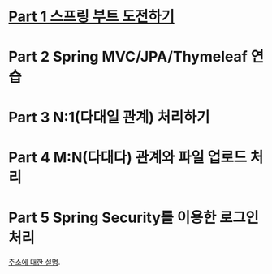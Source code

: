 
# [Part 1 스프링 부트 도전하기](https://github.com/simpleego/SpringBoot/blob/main/Part%201%20%EC%8A%A4%ED%94%84%EB%A7%81%20%EB%B6%80%ED%8A%B8%20%EB%8F%84%EC%A0%84%ED%95%98%EA%B8%B0.md)
# Part 2 Spring MVC/JPA/Thymeleaf 연습
# Part 3 N:1(다대일 관계) 처리하기
# Part 4 M:N(다대다) 관계와 파일 업로드 처리
# Part 5 Spring Security를 이용한 로그인 처리

[주소에 대한 설명](http://www.google.co.kr).
